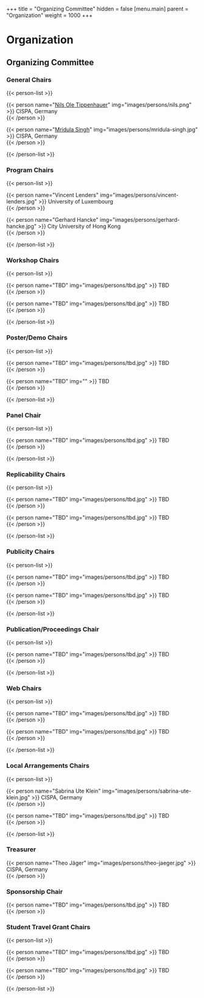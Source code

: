 +++
title = "Organizing Committee"
hidden = false
[menu.main]
    parent = "Organization"
    weight = 1000
+++

# Organization

## Organizing Committee

### General Chairs

<!-- {{< mailto "wisec2022chairs@groups.ou.edu" />}} -->

{{< person-list >}}

{{< person name="<a href='https://tippenhauer.de/' target='_blank'>Nils Ole Tippenhauer</a>" img="images/persons/nils.png" >}}
CISPA, Germany<br>
{{< /person >}}

{{< person name="<a href='https://cispa.de/en/people/c01mrsi' target='_blank'>Mridula Singh</a>" img="images/persons/mridula-singh.jpg" >}}
CISPA, Germany<br>
{{< /person >}}

{{< /person-list >}}


### Program Chairs

<!-- {{< mailto "wisec2022pcchairs@kaist.ac.kr" />}} -->

{{< person-list >}}

{{< person name="Vincent Lenders" img="images/persons/vincent-lenders.jpg" >}}
University of Luxembourg<br>
{{< /person >}}

{{< person name="Gerhard Hancke" img="images/persons/gerhard-hancke.jpg" >}}
City University of Hong Kong<br>
{{< /person >}}

{{< /person-list >}}

### Workshop Chairs

{{< person-list >}}

{{< person name="TBD" img="images/persons/tbd.jpg" >}}
TBD<br>
{{< /person >}}

{{< person name="TBD" img="images/persons/tbd.jpg" >}}
TBD<br>
{{< /person >}}

{{< /person-list >}}

### Poster/Demo Chairs 

{{< person-list >}}

{{< person name="TBD" img="images/persons/tbd.jpg" >}}
TBD<br>
{{< /person >}}

{{< person name="TBD" img="" >}}
TBD<br>
{{< /person >}}

{{< /person-list >}}

### Panel Chair 

{{< person-list >}}

{{< person name="TBD" img="images/persons/tbd.jpg" >}}
TBD<br>
{{< /person >}}

{{< /person-list >}}


### Replicability Chairs

{{< person-list >}}

{{< person name="TBD" img="images/persons/tbd.jpg" >}}
TBD<br>
{{< /person >}}

{{< person name="TBD" img="images/persons/tbd.jpg" >}}
TBD<br>
{{< /person >}}

{{< /person-list >}}

### Publicity Chairs

{{< person-list >}}

{{< person name="TBD" img="images/persons/tbd.jpg" >}}
TBD<br>
{{< /person >}}

{{< person name="TBD" img="images/persons/tbd.jpg" >}}
TBD<br>
{{< /person >}}

{{< /person-list >}}

### Publication/Proceedings Chair

{{< person-list >}}

{{< person name="TBD" img="images/persons/tbd.jpg" >}}
TBD<br>
{{< /person >}}

{{< /person-list >}}

<!--
### Travel Grants Chairs

{{< person-list >}}

{{< person name="TBD" img="images/persons/tbd.jpg" >}}
TBD<br>
{{< /person >}}

{{< /person-list >}}
-->

### Web Chairs

{{< person-list >}}

{{< person name="TBD" img="images/persons/tbd.jpg" >}}
TBD<br>
{{< /person >}}

{{< person name="TBD" img="images/persons/tbd.jpg" >}}
TBD<br>
{{< /person >}}

{{< /person-list >}}


<!-- 
### Registration Chair

{{< person name="Yanmin Gong" img="images/persons/yanmin-gong.jpg" >}}
University of Texas at San Antonio<br>
San Antonio, Texas, USA<br>
{{< /person >}}
-->


### Local Arrangements Chairs

{{< person-list >}}

{{< person name="Sabrina Ute Klein" img="images/persons/sabrina-ute-klein.jpg" >}}
CISPA, Germany<br>
{{< /person >}}

{{< person name="TBD" img="images/persons/tbd.jpg" >}}
TBD<br>
{{< /person >}}

{{< /person-list >}}


### Treasurer

{{< person name="Theo Jäger" img="images/persons/theo-jaeger.jpg" >}}
CISPA, Germany<br>
{{< /person >}}


### Sponsorship Chair

{{< person name="TBD" img="images/persons/tbd.jpg" >}}
TBD<br>
{{< /person >}}

### Student Travel Grant Chairs

{{< person-list >}}

{{< person name="TBD" img="images/persons/tbd.jpg" >}}
TBD<br>
{{< /person >}}

{{< person name="TBD" img="images/persons/tbd.jpg" >}}
TBD<br>
{{< /person >}}

{{< /person-list >}}

<!--
## Steering Committee

- Kevin Butler, *University of Florida, Gainesville, Florida, USA*
- William Enck, *North Carolina State University, Raleigh, North Carolina, USA*
- René Mayrhofer, *Johannes Kepler University Linz, Linz, Austria*
- Guevara Noubir, *Northeastern University, Boston, Massachusetts, USA*
- Panos Papadimitratos, *KTH Royal Institute of Technology, Stockholm, Sweden*
- Christina Pöpper, *Ruhr-University Bochum, Bochum, Germany*


## Program Committee
- TBD


- Yongdae Kim, *Korea Advanced Institute of Science and Technology (KAIST) Daejeon, South Korea* (Chair)
- Doowon Kim, *University of Tennessee, Knoxville, Tennessee, USA*
- Gerhard Hancke, *City University of Hong Kong, HK*
- Insu Yun, *Korea Advanced Institute of Science and Technology (KAIST) Daejeon, South Korea*
- Fengwei Zhang, *Southern University of Science and Technology, Shenzhen, China*
- Jian Liu, *University of Tennessee, Knoxville, Tennessee, USA*
- Hyoungshick Kim, *Sungkyunkwan University, Seoul, South Korea*
- Luyi Xing, *Indiana University Bloomington, Bloomington, Indiana, USA*
- Stjepan Picek, *Radboud University, Nijmegen, Netherlands*
- Loukas Lazos, *University of Arizona, Tucson, Arizona, USA*
- Ivan Martinovic, *University of Oxford, Oxford, England*
- Dave Singelee, *Katholieke Universiteit Leuven, Leuven, Belgium*
- Jun Han, *Yonsei University, Seoul, South Korea*
- Matthias Hollick, *Technical University of Darmstadt, Darmstadt, Germany*
- Jean-Pierre Seifert, *Technical University of Berlin, Berlin, Germany*
- Srdjan Capkun, *ETH Zürich, Zürich, Switzerland*
- Katharina Kohls, *Radboud University, Nijmegen, Netherlands*
- Mridula Singh, *CISPA Helmholtz Center for Information Security, Saarbrücken, Germany*
- Matthias Schunter, *Intel Labs*
- Markus Miettinen, *Technical University of Darmstadt, Darmstadt, Germany*
- Mark Manulis, *University of Surrey, Guildford, England*
- Liqun Chen, *University of Surrey, Guildford, England*
- Merve Sahin, *SAP Security Research, France*
- Elisa Bertino, *Purdue University, West Lafayette, Indiana, USA*
- Aanjhan Ranganathan, *Northeastern University, Boston, Massachusetts, USA*
- Adwait Nadkarni, *College of William & Mary, Williamsburg, Virginia, USA*
- Xiaoyu Ji, *Zhejiang University, Hangzhou, China*
- Guevara Noubir, *Northeastern University, Boston, Massachusetts, USA*
- Mathias Payer, *Swiss Federal Institute of Technology Lausanne, Switzerland*
- Min Suk Kang, *Korea Advanced Institute of Science and Technology (KAIST) Daejeon, South Korea*
- Kazuo Sakiyama, *The University of Electro-Communications, Tokyo, Japan*
- Jiska Classen, *Technical University of Darmstadt, Darmstadt, Germany*
- Bradley Reaves, *North Carolina State University, Raleigh, North Carolina, USA*
- Neal Patwari, *Washington University in St. Louis, St. Louis, Missouri, USA*
- Jorge Guajardo, *Robert Bosch LLC - Research and Technology Center*
- William Enck, *North Carolina State University, Raleigh, North Carolina, USA*
- Mauro Conti, *University of Padua, Padua, Italy*
- Yingying Chen, *Rutgers University, New Jersey, USA*
- Nitesh Saxena, *Texas A&M University, College Station, Texas, USA*
- Michael Roland, *Johannes Kepler University Linz, Linz, Austria*
- Yao Zheng, *University of Hawai’i at Mānoa, Honolulu, Hawaii, USA*
- David Barrera, *Carleton University, Ontario, Canda*
- Wenjing Lou, *Virginia Tech, Blacksburg, Virginia, USA*
- Mathy Vanhoef, *Katholieke Universiteit Leuven, Leuven, Belgium*
- Bogdan Carbunar, *Florida International University, Miami, Florida, USA*
- Christina Pöpper, *Ruhr-University Bochum, Bochum, Germany*
- Ravishankar Borgaonkar, *SINTEF Digital and University of Stavanger, Stavanger, Norway*
- Martin Henze, *RWTH Aachen University & Fraunhofer FKIE, Aachen, Germany*
- Dan Wallach, *Rice University, Houston, Texas, USA*
- Erik Tews, *University of Twente, Enschede, Netherlands*
- Barbara Fila, *Institut National des Sciences Appliquées (INSA Rennes), Institut de Recherche en Informatique et Systèmes Aléatoires (IRISA), France*
- Mathieu Cunche, *Institut National des Sciences Appliquées (INSA Lyon), National Institute for Research in Digital Science and Technology (Inria), France*
- Yuan YT Tian, *University of Virginia, Charlottesville, Virginia, USA*
- Ioana Boureanu, *University of Surrey, Guildford, England*
- Jie Yang, *Florida State University, Tallahassee, Florida, USA*
- Kevin Butler, *University of Florida, Gainesville, Florida, USA*
- Shivam Bhasin, *Nanyang Technological University, Singapore*
- Fareena Saqib, *University of North Carolina at Charlotte, Charlotte, North Carolina*
- Selcuk Uluagac, *Florida International University, Miami, Florida, USA*
- Rolando Trujillo, *Deakin University, Geelong, Australia*
- Katerina Mitrokotsa, *University of St. Gallen, St. Gallen, Switzerland*
- Adrian Dabrowski, *University of California Irvine, Irvine, California.*
- Martin Florian, *Humboldt University Berlin & Weizenbaum Institute, Berlin, Germany*
- Vera Rimmer, *DistriNet, Katholieke Universiteit Leuven, Leuven, Belgium*
- Xun Chen, *Samsung Research America, USA*
- Nils Ole Tippenhauer, *CISPA Helmholtz Center for Information Security, Saarbrücken, Germany*
- Byoungyoung Lee, *Seoul National University, Seoul, South Korea*
- Omar Chowdhury, *The University of Iowa, Iowa City, Iowa, USA*
- Panos Papadimitratos, *KTH Royal Institute of Technology, Stockholm, Sweden*
- Ryan Gerdes, *Virginia Tech, Blacksburg, Virginia, USA*
- Cristina Nita-Rotaru, *Northeastern University, Boston, Massachusetts, USA*
- Angelos Stavrou, *Virginia Tech, , Blacksburg, Virginia*
- Claudio Soriente, *NEC Laboratories Europe, Heidelberg, Germany*
- Ahmad-Reza Sadeghi, *Technische Universität Darmstadt, Darmstadt, Germany*
- Alexandra Dmitrienko, *University of Würzburg, Würzburg, Germany* (Chair)
- Murtuza Jadliwala, *University of Texas at San Antonio San Antonio, Texas, USA*


## Program Committee - Posters and Demos

- Domien Schepers, *Northeastern University, Boston, Massachusetts, USA*
- Erik Tews, *University of Twente, Enschede, Netherlands* (Chair)
- Giovanni Camurati, *ETH Zürich, Switzerland*
- Leon Würsching, *Technische Universität Darmstadt, Darmstadt, Germany*
- Marc Roeschlin, *ETH Zürich, Switzerland*
- Merlin Chlosta, *Ruhr-University Bochum, Bochum, Germany*
- Merve Sahin, *SAP Security Research, France*
- Patrick Leu, *ETH Zürich, Switzerland*
- Pierre Ayoub, *EURECOM, France*
- Shishir Nagaraja, *University of Strathclyde, Glasgow, Scotland* (Chair)
- Vikash Sehwag, *Princeton University, Princeton, New Jersey, USA*
-->